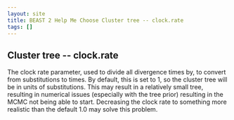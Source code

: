 ```yaml
---
layout: site
title: BEAST 2 Help Me Choose Cluster tree -- clock.rate
tags: []
---
```


## Cluster tree -- clock.rate

The clock rate parameter, used to divide all divergence times by, to convert from substitutions to times.
By default, this is set to 1, so the cluster tree will be in units of substitutions.
This may result in a relatively small tree, resulting in numerical issues (especially with the tree prior) resulting in the MCMC not being able to start.
Decreasing the clock rate to something more realistic than the default 1.0 may solve this problem.
